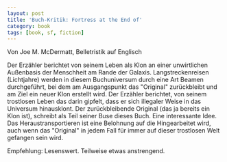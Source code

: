 ```yaml
---
layout: post
title: 'Buch-Kritik: Fortress at the End of'
category: book
tags: [book, sf, fiction]
---
```


Von Joe M. McDermatt, Belletristik auf Englisch

Der Erzähler berichtet von seinem Leben als Klon an einer unwirtlichen Außenbasis der Menschheit am Rande der Galaxis. Langstreckenreisen (Lichtjahre) werden in diesem Buchuniversum durch eine Art Beamen durchgeführt, bei dem am Ausgangspunkt das "Original" zurückbleibt und am Ziel ein neuer Klon erstellt wird.
Der Erzähler berichtet, von seinem trostlosen Leben das darin gipfelt, dass er sich illegaler Weise in das Universum hinausklont. Der zurückbleibende Original (das ja bereits ein Klon ist), schreibt als Teil seiner Buse dieses Buch.
Eine interessante Idee. Das Heraustransportieren ist eine Belohnung auf die Hingearbeitet wird, auch wenn das "Original" in jedem Fall für immer auf dieser trostlosen Welt gefangen sein wird.

Empfehlung: Lesenswert. Teilweise etwas anstrengend.